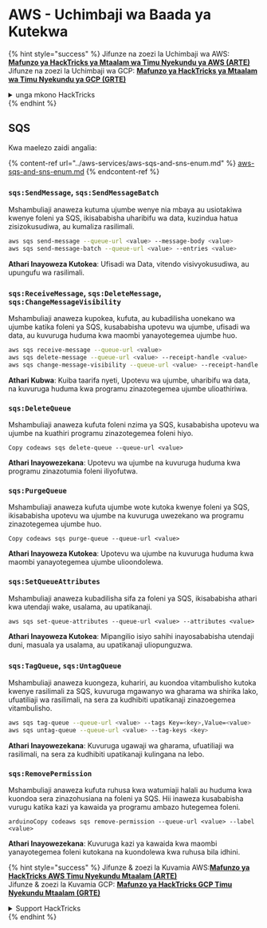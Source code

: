 # AWS - Uchimbaji wa Baada ya Kutekwa

{% hint style="success" %}
Jifunze na zoezi la Uchimbaji wa AWS:<img src="/.gitbook/assets/image.png" alt="" data-size="line">[**Mafunzo ya HackTricks ya Mtaalam wa Timu Nyekundu ya AWS (ARTE)**](https://training.hacktricks.xyz/courses/arte)<img src="/.gitbook/assets/image.png" alt="" data-size="line">\
Jifunze na zoezi la Uchimbaji wa GCP: <img src="/.gitbook/assets/image (2).png" alt="" data-size="line">[**Mafunzo ya HackTricks ya Mtaalam wa Timu Nyekundu ya GCP (GRTE)**<img src="/.gitbook/assets/image (2).png" alt="" data-size="line">](https://training.hacktricks.xyz/courses/grte)

<details>

<summary>unga mkono HackTricks</summary>

* Angalia [**mpango wa michango**](https://github.com/sponsors/carlospolop)!
* **Jiunge na** 💬 [**kikundi cha Discord**](https://discord.gg/hRep4RUj7f) au kikundi cha [**telegram**](https://t.me/peass) au **tufuate** kwenye **Twitter** 🐦 [**@hacktricks\_live**](https://twitter.com/hacktricks\_live)**.**
* **Shiriki mbinu za uchimbaji kwa kuwasilisha PRs kwa** [**HackTricks**](https://github.com/carlospolop/hacktricks) na [**HackTricks Cloud**](https://github.com/carlospolop/hacktricks-cloud) github repos.

</details>
{% endhint %}

## SQS

Kwa maelezo zaidi angalia:

{% content-ref url="../aws-services/aws-sqs-and-sns-enum.md" %}
[aws-sqs-and-sns-enum.md](../aws-services/aws-sqs-and-sns-enum.md)
{% endcontent-ref %}

### `sqs:SendMessage`, `sqs:SendMessageBatch`

Mshambuliaji anaweza kutuma ujumbe wenye nia mbaya au usiotakiwa kwenye foleni ya SQS, ikisababisha uharibifu wa data, kuzindua hatua zisizokusudiwa, au kumaliza rasilimali.
```bash
aws sqs send-message --queue-url <value> --message-body <value>
aws sqs send-message-batch --queue-url <value> --entries <value>
```
**Athari Inayoweza Kutokea**: Ufisadi wa Data, vitendo visivyokusudiwa, au upungufu wa rasilimali.

### `sqs:ReceiveMessage`, `sqs:DeleteMessage`,  `sqs:ChangeMessageVisibility`

Mshambuliaji anaweza kupokea, kufuta, au kubadilisha uonekano wa ujumbe katika foleni ya SQS, kusababisha upotevu wa ujumbe, ufisadi wa data, au kuvuruga huduma kwa maombi yanayotegemea ujumbe huo.
```bash
aws sqs receive-message --queue-url <value>
aws sqs delete-message --queue-url <value> --receipt-handle <value>
aws sqs change-message-visibility --queue-url <value> --receipt-handle <value> --visibility-timeout <value>
```
**Athari Kubwa**: Kuiba taarifa nyeti, Upotevu wa ujumbe, uharibifu wa data, na kuvuruga huduma kwa programu zinazotegemea ujumbe ulioathiriwa.

### `sqs:DeleteQueue`

Mshambuliaji anaweza kufuta foleni nzima ya SQS, kusababisha upotevu wa ujumbe na kuathiri programu zinazotegemea foleni hiyo.
```arduino
Copy codeaws sqs delete-queue --queue-url <value>
```
**Athari Inayowezekana**: Upotevu wa ujumbe na kuvuruga huduma kwa programu zinazotumia foleni iliyofutwa.

### `sqs:PurgeQueue`

Mshambuliaji anaweza kufuta ujumbe wote kutoka kwenye foleni ya SQS, ikisababisha upotevu wa ujumbe na kuvuruga uwezekano wa programu zinazotegemea ujumbe huo.
```arduino
Copy codeaws sqs purge-queue --queue-url <value>
```
**Athari Inayoweza Kutokea**: Upotevu wa ujumbe na kuvuruga huduma kwa maombi yanayotegemea ujumbe ulioondolewa.

### `sqs:SetQueueAttributes`

Mshambuliaji anaweza kubadilisha sifa za foleni ya SQS, ikisababisha athari kwa utendaji wake, usalama, au upatikanaji.
```arduino
aws sqs set-queue-attributes --queue-url <value> --attributes <value>
```
**Athari Inayoweza Kutokea**: Mipangilio isiyo sahihi inayosababisha utendaji duni, masuala ya usalama, au upatikanaji uliopunguzwa.

### `sqs:TagQueue`, `sqs:UntagQueue`

Mshambuliaji anaweza kuongeza, kuhariri, au kuondoa vitambulisho kutoka kwenye rasilimali za SQS, kuvuruga mgawanyo wa gharama wa shirika lako, ufuatiliaji wa rasilimali, na sera za kudhibiti upatikanaji zinazoegemea vitambulisho.
```bash
aws sqs tag-queue --queue-url <value> --tags Key=<key>,Value=<value>
aws sqs untag-queue --queue-url <value> --tag-keys <key>
```
**Athari Inayowezekana**: Kuvuruga ugawaji wa gharama, ufuatiliaji wa rasilimali, na sera za kudhibiti upatikanaji kulingana na lebo.

### `sqs:RemovePermission`

Mshambuliaji anaweza kufuta ruhusa kwa watumiaji halali au huduma kwa kuondoa sera zinazohusiana na foleni ya SQS. Hii inaweza kusababisha vurugu katika kazi ya kawaida ya programu ambazo hutegemea foleni.
```arduino
arduinoCopy codeaws sqs remove-permission --queue-url <value> --label <value>
```
**Athari Inayowezekana**: Kuvuruga kazi ya kawaida kwa maombi yanayotegemea foleni kutokana na kuondolewa kwa ruhusa bila idhini.

{% hint style="success" %}
Jifunze & zoezi la Kuvamia AWS:<img src="/.gitbook/assets/image.png" alt="" data-size="line">[**Mafunzo ya HackTricks AWS Timu Nyekundu Mtaalam (ARTE)**](https://training.hacktricks.xyz/courses/arte)<img src="/.gitbook/assets/image.png" alt="" data-size="line">\
Jifunze & zoezi la Kuvamia GCP: <img src="/.gitbook/assets/image (2).png" alt="" data-size="line">[**Mafunzo ya HackTricks GCP Timu Nyekundu Mtaalam (GRTE)**<img src="/.gitbook/assets/image (2).png" alt="" data-size="line">](https://training.hacktricks.xyz/courses/grte)

<details>

<summary>Support HackTricks</summary>

* Angalia [**mpango wa michango**](https://github.com/sponsors/carlospolop)!
* **Jiunge na** 💬 [**Kikundi cha Discord**](https://discord.gg/hRep4RUj7f) au kikundi cha [**telegram**](https://t.me/peass) au **tufuate** kwenye **Twitter** 🐦 [**@hacktricks\_live**](https://twitter.com/hacktricks\_live)**.**
* **Shiriki mbinu za udukuzi kwa kuwasilisha PRs kwa** [**HackTricks**](https://github.com/carlospolop/hacktricks) na [**HackTricks Cloud**](https://github.com/carlospolop/hacktricks-cloud) github repos.

</details>
{% endhint %}
